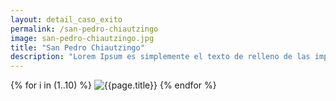 ```yaml
---
layout: detail_caso_exito
permalink: /san-pedro-chiautzingo
image: san-pedro-chiautzingo.jpg
title: "San Pedro Chiautzingo"
description: "Lorem Ipsum es simplemente el texto de relleno de las imprentas y archivos de texto. Lorem Ipsum ha sido el texto de relleno estándar de las industrias desde el año 1500"
---
```


<!-- <div class="container-fluid mt-3 pb-3">
    <div class="container bg-white">
        <div class="p-5 ">
            <h1 class="cnt-title">{{page.title}}</h1>
            <p>
                Es el sitio perfecto para pasar un agradable fin de semana en familia o entre amigos, ya que se puede
                disfrutar de la naturaleza, orar en algunas de sus dos iglesias y al mismo tiempo conocer las historias
                que guarda el lugar.
            </p>
            <p>
                El Molino de Flores fue una fructífera hacienda durante la época colonia, de la cual sólo quedan parte
                de sus deteriorados edificios como el tinacal, la tienda de raya, el horno de pan, macheros, portero,
                cochera, molino, casa principal, casa de visitas, la iglesia de San Joaquín y la capilla del Señor de la
                Presa, entre otros que pueden ser visitados.
            </p>
            <p>
                Además de conocer el antiguo casco de la hacienda, los visitantes pueden disfrutar de la gastronomía en
                la zona comercial, visitar la cabaña chueca, montar a caballo y dar un paseo en cuatrimotos. También
                podrán realizar un recorrido por el vivero federal, el jardín botánico, las zonas de recuperación o
                permanecer en los espacios de campamento.
            </p>
        </div>
        
    </div>
</div> -->

<section class="bg-white p-0 m-0">
    <div class="container-fluid pt-3 pb-3">
        <div id="gallery" class="container-gallery">
            {% for i in (1..10) %}
            <img alt="{{page.title}}" src="/assets/images/gallerys/san-pedro-chiautzingo/thumbnail/{{i}}.jpg"
                data-image="/assets/images/gallerys/san-pedro-chiautzingo/{{i}}.jpg" data-description="{{page.title}}">
            {% endfor %}
        </div>
    </div>
</section>